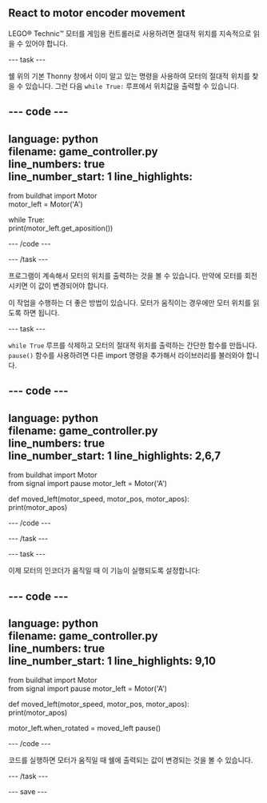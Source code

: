 ## React to motor encoder movement

LEGO® Technic™ 모터를 게임용 컨트롤러로 사용하려면 절대적 위치를 지속적으로 읽을 수 있어야 합니다.

--- task ---

쉘 위의 기본 Thonny 창에서 이미 알고 있는 명령을 사용하여 모터의 절대적 위치를 찾을 수 있습니다. 그런 다음 `while True:` 루프에서 위치값을 출력할 수 있습니다.

--- code ---
---
language: python   
filename: game_controller.py   
line_numbers: true   
line_number_start: 1
line_highlights:
---

from buildhat import Motor   
motor_left = Motor('A')

while True:   
print(motor_left.get_aposition())

--- /code ---

--- /task ---

프로그램이 계속해서 모터의 위치를 출력하는 것을 볼 수 있습니다. 만약에 모터를 회전시키면 이 값이 변경되어야 합니다.

이 작업을 수행하는 더 좋은 방법이 있습니다. 모터가 움직이는 경우에만 모터 위치를 읽도록 하면 됩니다.

--- task ---

`while True` 루프를 삭제하고 모터의 절대적 위치를 출력하는 간단한 함수를 만듭니다. `pause()` 함수를 사용하려면 다른 import 명령을 추가해서 라이브러리를 불러와야 합니다.

--- code ---
---
language: python   
filename: game_controller.py   
line_numbers: true   
line_number_start: 1
line_highlights: 2,6,7
---

from buildhat import Motor  
from signal import pause motor_left = Motor('A')


def moved_left(motor_speed, motor_pos, motor_apos):   
print(motor_apos)

--- /code ---

--- /task ---

--- task ---

이제 모터의 인코더가 움직일 때 이 기능이 실행되도록 설정합니다:

--- code ---
---
language: python   
filename: game_controller.py   
line_numbers: true   
line_number_start: 1
line_highlights: 9,10
---

from buildhat import Motor  
from signal import pause motor_left = Motor('A')


def moved_left(motor_speed, motor_pos, motor_apos):   
print(motor_apos)

motor_left.when_rotated = moved_left pause()

--- /code ---

코드를 실행하면 모터가 움직일 때 쉘에 출력되는 값이 변경되는 것을 볼 수 있습니다.

--- /task ---

--- save ---

